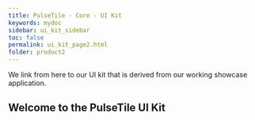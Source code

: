 ```yaml
---
title: PulseTile - Core - UI Kit
keywords: mydoc
sidebar: ui_kit_sidebar
toc: false
permalink: ui_kit_page2.html
folder: product2
---
```


We link from here to our UI kit that is derived from our working showcase application.

## Welcome to the PulseTile UI Kit

